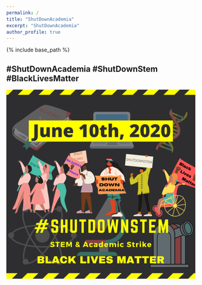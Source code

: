 ```yaml
---
permalink: /
title: "ShutDownAcademia"
excerpt: "ShutDownAcademia"
author_profile: true
---
```


{% include base_path %}

## #ShutDownAcademia #ShutDownStem #BlackLivesMatter

![](images/ShutDownSTEM.png)
